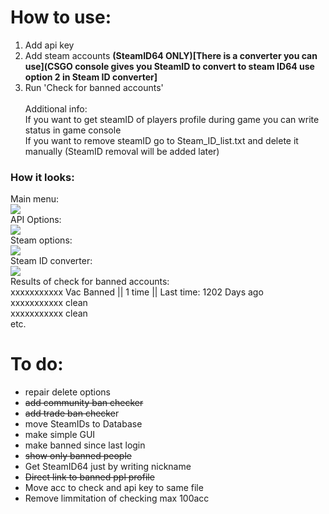 # How to use:
1. Add api key
2. Add steam accounts **(SteamID64 ONLY)[There is a converter you can use](CSGO console gives you SteamID to convert to steam ID64 use option 2 in Steam ID converter]**
3. Run 'Check for banned accounts'<br /><br />
Additional info:<br />
If you want to get steamID of players profile during game you can write status in game console<br />
If you want to remove steamID go to Steam_ID_list.txt and delete it manually (SteamID removal will be added later)
### How it looks: 
Main menu:<br />
![](http://i.imgur.com/A3VSawn.png)<br />
API Options:<br />
![](http://i.imgur.com/tauU5ko.png)<br />
Steam options:<br />
![](http://i.imgur.com/NpZxfmm.png)<br />
Steam ID converter:<br />
![](http://i.imgur.com/qqk0BZK.png)<br />
Results of check for banned accounts:<br />
xxxxxxxxxxx Vac Banned || 1 time || Last time: 1202 Days ago<br />
xxxxxxxxxxx clean<br />
xxxxxxxxxxx clean<br />
etc.
# To do:
- repair delete options
- ~~add community ban checker~~
- ~~add trade ban checke~~r
- move SteamIDs to Database
- make simple GUI
- make banned since last login
- ~~show only banned people~~
- Get SteamID64 just by writing nickname
- ~~Direct link to banned ppl profile~~
- Move acc to check and api key to same file
- Remove limmitation of checking max 100acc 
